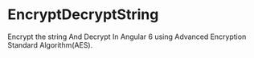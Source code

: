 # EncryptDecryptString
Encrypt the string  And Decrypt In Angular 6 using Advanced Encryption Standard Algorithm(AES).
